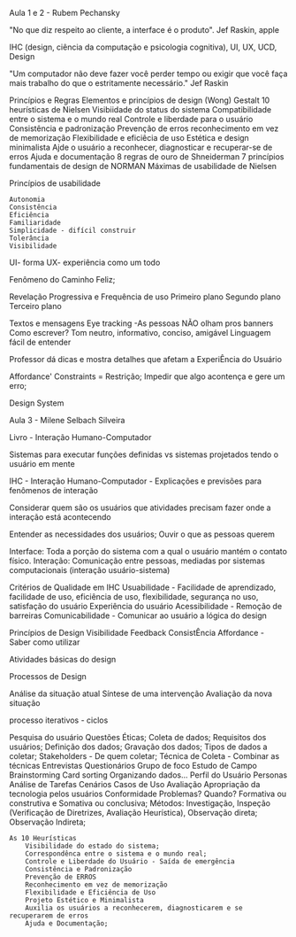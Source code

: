 Aula 1 e 2 - Rubem Pechansky

"No que diz respeito ao cliente, a interface é o produto". Jef Raskin, apple

IHC (design, ciência da computação e psicologia cognitiva), UI, UX, UCD, Design

"Um computador não deve fazer você perder tempo ou exigir que você faça mais trabalho do que o estritamente necessário." Jef Raskin

Princípios e Regras 
    Elementos e princípios de design (Wong)
    Gestalt
    10 heurísticas de Nielsen
        Visibiidade do status do sistema
        Compatibilidade entre o sistema e o mundo real
        Controle e liberdade para o usuário
        Consistência e padronização
        Prevenção de erros
        reconhecimento em vez de memorização
        Flexibilidade e eficiêcia de uso
        Estética e design minimalista
        Ajde o usuário a reconhecer, diagnosticar e recuperar-se de erros
        Ajuda e documentação
    8 regras de ouro de Shneiderman
    7 princípios fundamentais de design de NORMAN
    Máximas de usabilidade de Nielsen

Princípios de usabilidade

    Autonomia
    Consistência
    Eficiência
    Familiaridade
    Simplicidade - difícil construir
    Tolerância
    Visibilidade

UI- forma
UX- experiência como um todo

Fenômeno do Caminho Feliz;

Revelação Progressiva e Frequência de uso
    Primeiro plano 
    Segundo plano
    Terceiro plano
    
Textos e mensagens
    Eye tracking
    -As pessoas NÃO olham pros banners
    Como escrever? Tom neutro, informativo, conciso, amigável
    Linguagem fácil de entender
    
Professor dá dicas e mostra detalhes que afetam a ExperiÊncia do Usuário

Affordance'
Constraints = Restrição; Impedir que algo acontença e gere um erro;

Design System

Aula 3 - Milene Selbach Silveira

Livro - Interação Humano-Computador

Sistemas para executar funções definidas vs sistemas projetados tendo o usuário em mente

IHC - Interação Humano-Computador - Explicações e previsões para fenômenos de interação

Considerar quem são os usuários
que atividades precisam fazer
onde a interação está acontecendo

Entender as necessidades dos usuários; Ouvir o que as pessoas querem

Interface: Toda a porção do sistema com a qual o usuário mantém o contato físico.
Interação: Comunicação entre pessoas, mediadas por sistemas computacionais (interação usuário-sistema)

Critérios de Qualidade em IHC
Usuabilidade - Facilidade de aprendizado, facilidade de uso, eficiência de uso, flexibilidade, segurança no uso, satisfação do usuário
Experiência do usuário
Acessibilidade - Remoção de barreiras
Comunicabilidade - Comunicar ao usuário a lógica do design

Princípios de Design
Visibilidade
Feedback
ConsistÊncia
Affordance - Saber como utilizar

Atividades básicas do design

Processos de Design

Análise da situação atual
Síntese de uma intervenção
Avaliação da nova situação

processo iterativos - ciclos

Pesquisa do usuário
    Questões Éticas;
    Coleta de dados;
    Requisitos dos usuários;
    Definição dos dados;
    Gravação dos dados;
    Tipos de dados a coletar;
    Stakeholders - De quem coletar;
    Técnica de Coleta - Combinar as técnicas
        Entrevistas
        Questionários
        Grupo de foco
        Estudo de Campo
        Brainstorming
        Card sorting
    Organizando dados...
        Perfil do Usuário
        Personas
        Análise de Tarefas
        Cenários
        Casos de Uso
    Avaliação
        Apropriação da tecnologia pelos usuários
        Conformidade
        Problemas?
        Quando? Formativa ou construtiva e Somativa ou conclusiva;
        Métodos: Investigação, Inspeção (Verificação de Diretrizes, Avaliação Heurística), Observação direta; Observação Indireta;


    As 10 Heurísticas
        Visibilidade do estado do sistema;
        Correspondênca entre o sistema e o mundo real;
        Controle e Liberdade do Usuário - Saída de emergência
        Consistência e Padronização
        Prevenção de ERROS
        Reconhecimento em vez de memorização
        Flexibilidade e Eficiência de Uso
        Projeto Estético e Minimalista
        Auxilia os usuários a reconhecerem, diagnosticarem e se recuperarem de erros
        Ajuda e Documentação;